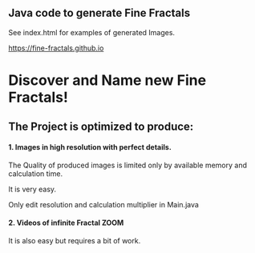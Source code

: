 ## Java code to generate Fine Fractals

See index.html for examples of generated Images.

https://fine-fractals.github.io

# Discover and Name new Fine Fractals!




## The Project is optimized to produce:

#### 1. Images in high resolution with perfect details. 
 
 The Quality of produced images is limited only by available memory and calculation time.
 
 It is very easy. 
 
 Only edit resolution and calculation multiplier in Main.java


#### 2. Videos of infinite Fractal ZOOM

 It is also easy but requires a bit of work.